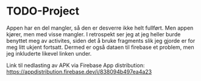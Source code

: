 # TODO-Project

Appen har en del mangler, så den er desverre ikke helt fullført. Men appen kjører, men med visse mangler. I retrospekt ser jeg at jeg heller burde benyttet meg av activites, siden 
det å bruke fragments slik jeg gjorde er for meg litt ukjent fortsatt. 
Dermed er også dataen til firebase et problem, men jeg inkluderte likevel linken under. 

Link til nedlasting av APK via Firebase App distribution: https://appdistribution.firebase.dev/i/838094b497ea4a23
